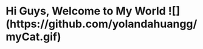 <!-- Title -->
  
<h1> Hi Guys, Welcome to My World ![](https://github.com/yolandahuangg/myCat.gif) </h1>
</div>

<div align="center" width="50">
